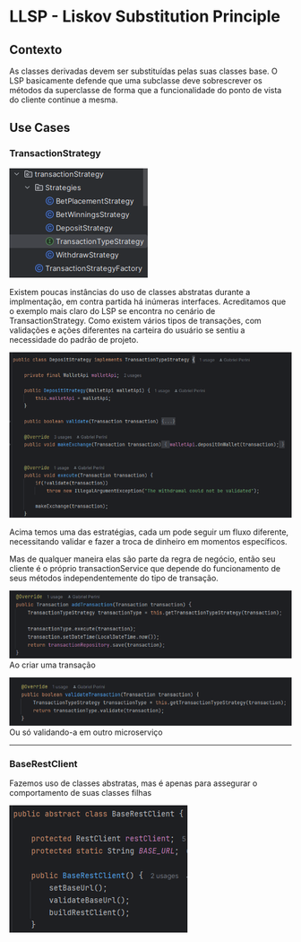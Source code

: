 # LLSP - Liskov Substitution Principle

## Contexto
As classes derivadas devem ser substituídas pelas suas classes base.
O LSP basicamente defende que uma subclasse deve sobrescrever os métodos da superclasse de forma que a funcionalidade do ponto de vista do cliente continue a mesma.

## Use Cases

### TransactionStrategy

![alt text](screens/transactionStrategy.png)

Existem poucas instâncias do uso de classes abstratas durante a implmentação, em contra partida há inúmeras interfaces. Acreditamos que o exemplo mais claro do LSP se encontra no cenário de TransactionStrategy. Como existem vários tipos de transações, com validações e ações diferentes na carteira do usuário se sentiu a necessidade do padrão de projeto.

![alt text](screens/depositStrategy.png)

Acima temos uma das estratégias, cada um pode seguir um fluxo diferente, necessitando validar e fazer a troca de dinheiro em momentos específicos.

Mas de qualquer maneira elas são parte da regra de negócio, então seu cliente é o próprio transactionService que depende do funcionamento de seus métodos independentemente do tipo de transação.

![alt text](screens/transactionExecute.png)
Ao criar uma transação

![alt text](screens/transactionValidate.png)
Ou só validando-a em outro microserviço

---

### BaseRestClient

Fazemos uso de classes abstratas, mas é apenas para assegurar o comportamento de suas classes filhas

![alt text](screens/restClient.png)
